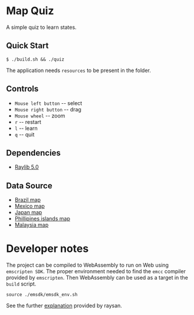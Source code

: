 # Map Quiz

A simple quiz to learn states.

## Quick Start

```console
$ ./build.sh && ./quiz
```

The application needs `resources` to be present in the folder. 

## Controls

- `Mouse left button` -- select
- `Mouse right button` -- drag
- `Mouse wheel` -- zoom 
- `r` -- restart 
- `l` -- learn
- `q` -- quit 

## Dependencies

- [Raylib 5.0](https://github.com/raysan5/raylib)

## Data Source

- [Brazil map](https://vemaps.com/brazil/br-07#google_vignette)
- [Mexico map](https://www.geoguessr.com/pdf/4078)
- [Japan map](https://vemaps.com/japan/jp-02)
- [Phillipines islands map](https://vemaps.com/phillipines/ph-01)
- [Malaysia map](https://vemaps.com/malaysia/my-02)

# Developer notes

The project can be compiled to WebAssembly to run on Web using `emscripten SDK`.
The proper environment needed to find the `emcc` compiler provided by `emscripten`. Then WebAssembly can be used as a target in the `build` script. 

```console 
source ./emsdk/emsdk_env.sh
```

See the further [explanation](https://github.com/raysan5/raylib/wiki/Working-for-Web-(HTML5)#3-build-examples-for-the-web) provided by raysan.  
